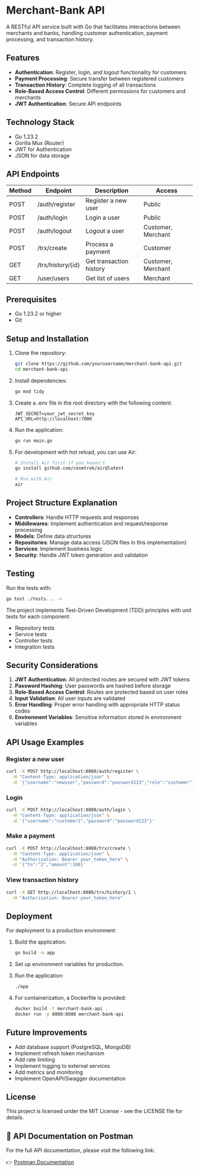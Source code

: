 # Merchant-Bank API

A RESTful API service built with Go that facilitates interactions between merchants and banks, handling customer authentication, payment processing, and transaction history.

## Features

- **Authentication**: Register, login, and logout functionality for customers
- **Payment Processing**: Secure transfer between registered customers
- **Transaction History**: Complete logging of all transactions
- **Role-Based Access Control**: Different permissions for customers and merchants
- **JWT Authentication**: Secure API endpoints

## Technology Stack

- Go 1.23.2
- Gorilla Mux (Router)
- JWT for Authentication
- JSON for data storage

## API Endpoints

| Method | Endpoint          | Description             | Access             |
| ------ | ----------------- | ----------------------- | ------------------ |
| POST   | /auth/register    | Register a new user     | Public             |
| POST   | /auth/login       | Login a user            | Public             |
| POST   | /auth/logout      | Logout a user           | Customer, Merchant |
| POST   | /trx/create       | Process a payment       | Customer           |
| GET    | /trx/history/{id} | Get transaction history | Customer, Merchant |
| GET    | /user/users       | Get list of users       | Merchant           |

## Prerequisites

- Go 1.23.2 or higher
- Git

## Setup and Installation

1. Clone the repository:

   ```bash
   git clone https://github.com/yourusername/merchant-bank-api.git
   cd merchant-bank-api
   ```

2. Install dependencies:

   ```bash
   go mod tidy
   ```

3. Create a .env file in the root directory with the following content:

   ```
   JWT_SECRET=your_jwt_secret_key
   API_URL=http://localhost:7000
   ```

4. Run the application:

   ```bash
   go run main.go
   ```

5. For development with hot reload, you can use Air:

   ```bash
   # Install Air first if you haven't
   go install github.com/cosmtrek/air@latest

   # Run with Air
   air
   ```

## Project Structure Explanation

- **Controllers**: Handle HTTP requests and responses
- **Middlewares**: Implement authentication and request/response processing
- **Models**: Define data structures
- **Repositories**: Manage data access (JSON files in this implementation)
- **Services**: Implement business logic
- **Security**: Handle JWT token generation and validation

## Testing

Run the tests with:

```bash
go test ./tests... -v
```

The project implements Test-Driven Development (TDD) principles with unit tests for each component:

- Repository tests
- Service tests
- Controller tests
- Integration tests

## Security Considerations

1. **JWT Authentication**: All protected routes are secured with JWT tokens
2. **Password Hashing**: User passwords are hashed before storage
3. **Role-Based Access Control**: Routes are protected based on user roles
4. **Input Validation**: All user inputs are validated
5. **Error Handling**: Proper error handling with appropriate HTTP status codes
6. **Environment Variables**: Sensitive information stored in environment variables

## API Usage Examples

### Register a new user

```bash
curl -X POST http://localhost:8080/auth/register \
  -H "Content-Type: application/json" \
  -d '{"username":"newuser","password":"password123","role":"customer"}'
```

### Login

```bash
curl -X POST http://localhost:8080/auth/login \
  -H "Content-Type: application/json" \
  -d '{"username":"customer1","password":"password123"}'
```

### Make a payment

```bash
curl -X POST http://localhost:8080/trx/create \
  -H "Content-Type: application/json" \
  -H "Authorization: Bearer your_token_here" \
  -d '{"to":"2","amount":100}'
```

### View transaction history

```bash
curl -X GET http://localhost:8080/trx/history/1 \
  -H "Authorization: Bearer your_token_here"
```

## Deployment

For deployment to a production environment:

1. Build the application:

   ```bash
   go build -o app
   ```

2. Set up environment variables for production.

3. Run the application:

   ```bash
   ./app
   ```

4. For containerization, a Dockerfile is provided:
   ```bash
   docker build -t merchant-bank-api .
   docker run -p 8080:8080 merchant-bank-api
   ```

## Future Improvements

- Add database support (PostgreSQL, MongoDB)
- Implement refresh token mechanism
- Add rate limiting
- Implement logging to external services
- Add metrics and monitoring
- Implement OpenAPI/Swagger documentation

## License

This project is licensed under the MIT License - see the LICENSE file for details.

## 📌 API Documentation on Postman

For the full API documentation, please visit the following link:

👉 [Postman Documentation](https://documenter.getpostman.com/view/18886846/2sB2cPjkEe)
